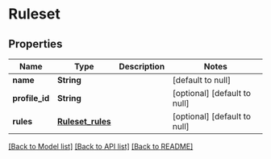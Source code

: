 # Ruleset
## Properties

| Name | Type | Description | Notes |
|------------ | ------------- | ------------- | -------------|
| **name** | **String** |  | [default to null] |
| **profile\_id** | **String** |  | [optional] [default to null] |
| **rules** | [**Ruleset_rules**](Ruleset_rules.md) |  | [optional] [default to null] |

[[Back to Model list]](../README.md#documentation-for-models) [[Back to API list]](../README.md#documentation-for-api-endpoints) [[Back to README]](../README.md)

